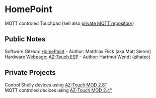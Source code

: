 # HomePoint
MQTT controled Touchpad (sell also [private MQTT repository](https://github.com/griemide/mqtt))

## Public Notes
Software GitHub: [HomePoint](https://github.com/sieren/Homepoint) - Author: Matthias Flick (aka Matt Sieren)  
Hardware Webpage: [AZ-Touch ESP](https://www.hwhardsoft.de/deutsch/projekte/arduitouch-esp/) - Author: Hartmut Wendt (zihatec)  

## Private Projects
Control Shelly devices using [AZ-Touch MOD 2.8"](https://github.com/griemide/Hardware/tree/master/Bausatz/AZ-Touch/projects/homepoint)  
MQTT controled decices using [AZ-Touch MOD 2.4"](https://github.com/griemide/Hardware/tree/master/Bausatz/AZ-Touch/projects/homepoint)  
